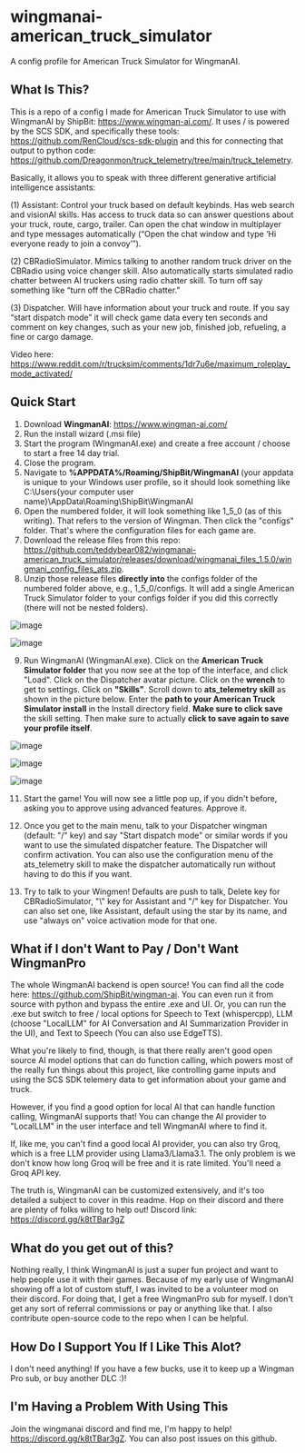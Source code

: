 # wingmanai-american_truck_simulator
 A config profile for American Truck Simulator for WingmanAI.

## What Is This?
This is a repo of a config I made for American Truck Simulator to use with WingmanAI by ShipBit: https://www.wingman-ai.com/.  It uses / is powered by the SCS SDK, and specifically these tools: https://github.com/RenCloud/scs-sdk-plugin and this for connecting that output to python code: https://github.com/Dreagonmon/truck_telemetry/tree/main/truck_telemetry.

Basically, it allows you to speak with three different generative artificial intelligence assistants:

(1) Assistant: Control your truck based on default keybinds.  Has web search and visionAI skills.  Has access to truck data so can answer questions about your truck, route, cargo, trailer. Can open the chat window in multiplayer and type messages automatically (“Open the chat window and type ‘Hi everyone ready to join a convoy’”).

(2) CBRadioSimulator.  Mimics talking to another random truck driver on the CBRadio using voice changer skill.  Also automatically starts simulated radio chatter between AI truckers using radio chatter skill.  To turn off say something like “turn off the CBRadio chatter.”

(3) Dispatcher.  Will have information about your truck and route.  If you say “start dispatch mode” it will check game data every ten seconds and comment on key changes, such as your new job, finished job, refueling, a fine or cargo damage.

Video here: https://www.reddit.com/r/trucksim/comments/1dr7u6e/maximum_roleplay_mode_activated/

## Quick Start

1. Download **WingmanAI**: https://www.wingman-ai.com/
2. Run the install wizard (.msi file)
3. Start the program (WingmanAI.exe) and create a free account / choose to start a free 14 day trial.
4. Close the program.
5. Navigate to **%APPDATA%/Roaming/ShipBit/WingmanAI** (your appdata is unique to your Windows user profile, so it should look something like C:\Users\{your computer user name}\AppData\Roaming\ShipBit\WingmanAI
6. Open the numbered folder, it will look something like 1_5_0 (as of this writing).  That refers to the version of Wingman.  Then click the "configs" folder.  That's where the configuration files for each game are.
7. Download the release files from this repo: https://github.com/teddybear082/wingmanai-american_truck_simulator/releases/download/wingmanai_files_1.5.0/wingmani_config_files_ats.zip.
8. Unzip those release files **directly into** the configs folder of the numbered folder above, e.g., 1_5_0/configs.  It will add a single American Truck Simulator folder to your configs folder if you did this correctly (there will not be nested folders).

![image](https://github.com/user-attachments/assets/e941be41-7e00-4ccc-bf77-f385304f0817)

![image](https://github.com/user-attachments/assets/eff062ba-8603-4608-97e1-4899479c12a3)


9. Run WingmanAI (WingmanAI.exe).  Click on the **American Truck Simulator folder** that you now see at the top of the interface, and click "Load".  Click on the Dispatcher avatar picture.  Click on the **wrench** to get to settings.  Click on **"Skills"**.  Scroll down to **ats_telemetry skill** as shown in the picture below. 
Enter the **path to your American Truck Simulator install** in the Install directory field.  **Make sure to click save** the skill setting.  Then make sure to actually **click to save again to save your profile itself**.

![image](https://github.com/teddybear082/wingmanai-american_truck_simulator/assets/87204721/6156e3f8-fad3-4fd1-ac38-4ba2fa911104)

![image](https://github.com/teddybear082/wingmanai-american_truck_simulator/assets/87204721/c7a61db2-5189-44dd-85ee-37297d65fcd9)

![image](https://github.com/teddybear082/wingmanai-american_truck_simulator/assets/87204721/4d35a4f7-45d6-4f7f-949e-db64bcd5d3eb)


11.	Start the game! You will now see a little pop up, if you didn't before, asking you to approve using advanced features.  Approve it.

12.	Once you get to the main menu, talk to your Dispatcher wingman (default: "/" key) and say "Start dispatch mode" or similar words if you want to use the simulated dispatcher feature.  The Dispatcher will confirm activation.  You can also use the configuration menu of the ats_telemetry skill to make the dispatcher automatically run without having to do this if you want.

13. Try to talk to your Wingmen! Defaults are push to talk, Delete key for CBRadioSimulator, "\\" key for Assistant and "/" key for Dispatcher.  You can also set one, like Assistant, default using the star by its name, and use "always on" voice activation mode for that one.


## What if I don't Want to Pay / Don't Want WingmanPro

The whole WingmanAI backend is open source!  You can find all the code here: https://github.com/ShipBit/wingman-ai.  You can even run it from source with python and bypass the entire .exe and UI.  Or, you can run the .exe but switch to free / local options for Speech to Text (whispercpp), LLM (choose "LocalLLM" for AI Conversation and AI Summarization Provider in the UI), and Text to Speech (You can also use EdgeTTS).

What you're likely to find, though, is that there really aren't good open source AI model options that can do function calling, which powers most of the really fun things about this project, like controlling game inputs and using the SCS SDK telemery data to get information about your game and truck.  

However, if you find a good option for local AI that can handle function calling, WingmanAI supports that!  You can change the AI provider to "LocalLLM" in the user interface and tell WingmanAI where to find it.

If, like me, you can't find a good local AI provider, you can also try Groq, which is a free LLM provider using Llama3/Llama3.1.  The only problem is we don't know how long Groq will be free and it is rate limited. You'll need a Groq API key.

The truth is, WingmanAI can be customized extensively, and it's too detailed a subject to cover in this readme.  Hop on their discord and there are plenty of folks willing to help out!  Discord link: https://discord.gg/k8tTBar3gZ


## What do you get out of this?

Nothing really, I think WingmanAI is just a super fun project and want to help people use it with their games.  Because of my early use of WingmanAI showing off a lot of custom stuff, I was invited to be a volunteer mod on their discord.  For doing that, I get a free WingmanPro sub for myself.  I don't get any sort of referral commissions or pay or anything like that.  I also contribute open-source code to the repo when I can be helpful.

## How Do I Support You If I Like This Alot?

I don't need anything! If you have a few bucks, use it to keep up a Wingman Pro sub, or buy another DLC :)!

## I'm Having a Problem With Using This

Join the wingmanai discord and find me, I'm happy to help! https://discord.gg/k8tTBar3gZ.  You can also post issues on this github.
